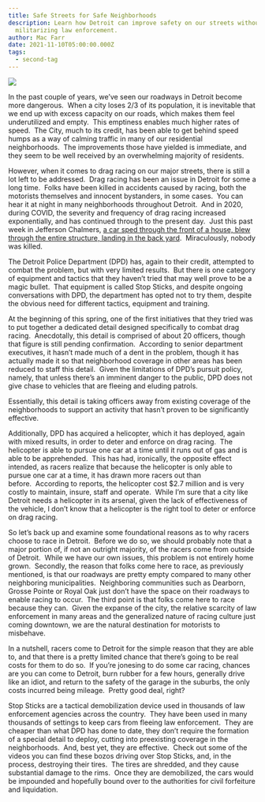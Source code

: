 ```yaml
---
title: Safe Streets for Safe Neighborhoods
description: Learn how Detroit can improve safety on our streets without
  militarizing law enforcement.
author: Mac Farr
date: 2021-11-10T05:00:00.000Z
tags:
  - second-tag
---
```

![](/static/img/_img_stop-sticks.jpeg)

In the past couple of years, we’ve seen our roadways in Detroit become more dangerous.  When a city loses 2/3 of its population, it is inevitable that we end up with excess capacity on our roads, which makes them feel underutilized and empty.  This emptiness enables much higher rates of speed.  The City, much to its credit, has been able to get behind speed humps as a way of calming traffic in many of our residential neighborhoods.  The improvements those have yielded is immediate, and they seem to be well received by an overwhelming majority of residents.

However, when it comes to drag racing on our major streets, there is still a lot left to be addressed.  Drag racing has been an issue in Detroit for some a long time.  Folks have been killed in accidents caused by racing, both the motorists themselves and innocent bystanders, in some cases.  You can hear it at night in many neighborhoods throughout Detroit.  And in 2020, during COVID, the severity and frequency of drag racing increased exponentially, and has continued through to the present day.  Just this past week in Jefferson Chalmers, [a car sped through the front of a house, blew through the entire structure, landing in the back yard](https://www.fox2detroit.com/news/speeding-car-crashes-into-and-through-house-on-detroits-east-side).  Miraculously, nobody was killed.

The Detroit Police Department (DPD) has, again to their credit, attempted to combat the problem, but with very limited results.  But there is one category of equipment and tactics that they haven’t tried that may well prove to be a magic bullet.  That equipment is called Stop Sticks, and despite ongoing conversations with DPD, the department has opted not to try them, despite the obvious need for different tactics, equipment and training.

At the beginning of this spring, one of the first initiatives that they tried was to put together a dedicated detail designed specifically to combat drag racing.  Anecdotally, this detail is comprised of about 20 officers, though that figure is still pending confirmation.  According to senior department executives, it hasn’t made much of a dent in the problem, though it has actually made it so that neighborhood coverage in other areas has been reduced to staff this detail.  Given the limitations of DPD’s pursuit policy, namely, that unless there’s an imminent danger to the public, DPD does not give chase to vehicles that are fleeing and eluding patrols.

Essentially, this detail is taking officers away from existing coverage of the neighborhoods to support an activity that hasn’t proven to be significantly effective.

Additionally, DPD has acquired a helicopter, which it has deployed, again with mixed results, in order to deter and enforce on drag racing.  The helicopter is able to pursue one car at a time until it runs out of gas and is able to be apprehended.  This has had, ironically, the opposite effect intended, as racers realize that because the helicopter is only able to pursue one car at a time, it has drawn more racers out than before.  According to reports, the helicopter cost $2.7 million and is very costly to maintain, insure, staff and operate.  While I’m sure that a city like Detroit needs a helicopter in its arsenal, given the lack of effectiveness of the vehicle, I don’t know that a helicopter is the right tool to deter or enforce on drag racing.

So let’s back up and examine some foundational reasons as to why racers choose to race in Detroit.  Before we do so, we should probably note that a major portion of, if not an outright majority, of the racers come from outside of Detroit.  While we have our own issues, this problem is not entirely home grown.  Secondly, the reason that folks come here to race, as previously mentioned, is that our roadways are pretty empty compared to many other neighboring municipalities.  Neighboring communities such as Dearborn, Grosse Pointe or Royal Oak just don’t have the space on their roadways to enable racing to occur.  The third point is that folks come here to race because they can.  Given the expanse of the city, the relative scarcity of law enforcement in many areas and the generalized nature of racing culture just coming downtown, we are the natural destination for motorists to misbehave.

In a nutshell, racers come to Detroit for the simple reason that they are able to, and that there is a pretty limited chance that there’s going to be real costs for them to do so.  If you’re jonesing to do some car racing, chances are you can come to Detroit, burn rubber for a few hours, generally drive like an idiot, and return to the safety of the garage in the suburbs, the only costs incurred being mileage.  Pretty good deal, right?

Stop Sticks are a tactical demobilization device used in thousands of law enforcement agencies across the country.  They have been used in many thousands of settings to keep cars from fleeing law enforcement.  They are cheaper than what DPD has done to date, they don’t require the formation of a special detail to deploy, cutting into preexisting coverage in the neighborhoods.  And, best yet, they are effective.  Check out some of the videos you can find these bozos driving over Stop Sticks, and, in the process, destroying their tires.  The tires are shredded, and they cause substantial damage to the rims.  Once they are demobilized, the cars would be impounded and hopefully bound over to the authorities for civil forfeiture and liquidation.